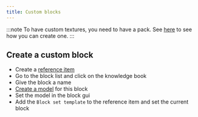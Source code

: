```yaml
---
title: Custom blocks
---
```


:::note To have custom textures, you need to have a pack. See [here](pack.md#create-a-pack) to see how you can create one. :::

## Create a custom block

* Create a [reference item](custom-items.md)
* Go to the block list and click on the knowledge book
* Give the block a name
* [Create a model](custom-models.md) for this block
* Set the model in the block gui
* Add the `Block set template` to the reference item and set the current block
